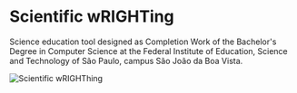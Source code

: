 # Scientific wRIGHTing

Science education tool designed as Completion Work of the Bachelor's Degree in Computer Science at the Federal Institute of Education, Science and Technology of São Paulo, campus São João da Boa Vista.

![Scientific wRIGHThing](https://user-images.githubusercontent.com/61953808/225482890-0aeb4d22-021c-49bc-a53a-7a9543abc54c.png)
